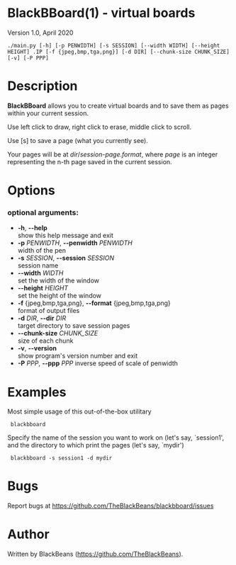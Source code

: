 # BlackBBoard(1) - virtual boards

Version 1.0, April 2020

```
./main.py [-h] [-p PENWIDTH] [-s SESSION] [--width WIDTH] [--height HEIGHT] .IP [-f {jpeg,bmp,tga,png}] [-d DIR] [--chunk-size CHUNK_SIZE] [-v] [-P PPP]
```


<a name="description"></a>

# Description

**BlackBBoard** allows you to create virtual boards and to save them as pages within your current session.

Use left click to draw, right click to erase, middle click to scroll.

Use [s] to save a page (what you currently see).

Your pages will be at _dir_/_session_-_page_._format_, where _page_ is an integer representing the n-th page saved in the current session.


<a name="options"></a>

# Options


<a name="optional-arguments"></a>

### optional arguments:


* **-h**, **--help**  
  show this help message and exit
* **-p** _PENWIDTH_, **--penwidth** _PENWIDTH_  
  width of the pen
* **-s** _SESSION_, **--session** _SESSION_  
  session name
* **--width** _WIDTH_  
  set the width of the window
* **--height** _HEIGHT_  
  set the height of the window
* **-f** {jpeg,bmp,tga,png}, **--format** {jpeg,bmp,tga,png}  
  format of output files
* **-d** _DIR_, **--dir** _DIR_  
  target directory to save session pages
* **--chunk-size** _CHUNK\_SIZE_  
  size of each chunk
* **-v**, **--version**  
  show program's version number and exit
* **-P** _PPP_, **--ppp** _PPP_
  inverse speed of scale of penwidth

<a name="examples"></a>

# Examples

Most simple usage of this out-of-the-box utilitary

     blackbboard

Specify the name of the session you want to work on (let's say, \`session1',
and the directory to which print the pages (let's say, \`mydir')

     blackbboard -s session1 -d mydir


<a name="bugs"></a>

# Bugs

Report bugs at https://github.com/TheBlackBeans/blackbboard/issues


<a name="author"></a>

# Author

Written by BlackBeans (https://github.com/TheBlackBeans).
